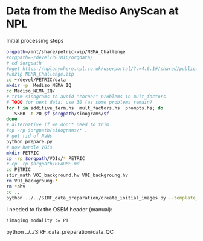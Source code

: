 # Data from the Mediso AnyScan at NPL
Initial processing steps
```sh
orgpath=/mnt/share/petric-wip/NEMA_Challenge
#orgpath=~/devel/PETRIC/orgdata/
# cd $orgpath
#wget https://nplanywhere.npl.co.uk/userportal/?v=4.6.1#/shared/public/nrKe5vWynvyMsp7m/e9e3d4b8-8f83-47be-bf2d-17a96a7a8aac
#unzip NEMA_Challenge.zip
cd ~/devel/PETRIC/data
mkdir -p  Mediso_NEMA_IQ
cd Mediso_NEMA_IQ/
# trim sinograms to avoid "corner" problems in mult_factors
# TODO for next data: use 30 (as some problems remain)
for f in additive_term.hs  mult_factors.hs  prompts.hs; do
   SSRB -t 20 $f $orgpath/sinograms/$f
done
# alternative if we don't need to trim
#cp -rp $orgpath/sinograms/* .
# get rid of NaNs
python prepare.py
# now handle VOIs
mkdir PETRIC
cp -rp $orgpath/VOIs/* PETRIC
# cp -rp $orgpath/README.md .
cd PETRIC
stir_math VOI_background.hv VOI_backgroung.hv
rm VOI_backgroung.*
rm *ahv
cd ..
python ../../SIRF_data_preparation/create_initial_images.py --template_image=PETRIC/VOI_whole_object.hv .
 ```
 I needed to fix the OSEM header (manual):
 ```
 !imaging modality := PT
 ```
python ../../SIRF_data_preparation/data_QC
